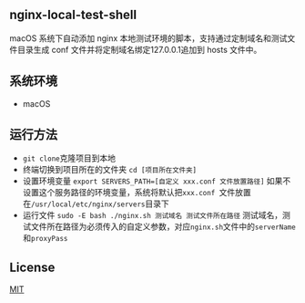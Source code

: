  ## nginx-local-test-shell

 macOS 系统下自动添加 nginx 本地测试环境的脚本，支持通过定制域名和测试文件目录生成 conf 文件并将定制域名绑定127.0.0.1追加到 hosts 文件中。

 ## 系统环境
- macOS

 ## 运行方法
 - `git clone`克隆项目到本地
 - 终端切换到项目所在的文件夹
   `cd [项目所在文件夹]`
 - 设置环境变量
    `export SERVERS_PATH=[自定义 xxx.conf 文件放置路径]`
    如果不设置这个服务路径的环境变量，系统将默认把`xxx.conf `文件放置在`/usr/local/etc/nginx/servers`目录下
 - 运行文件
   `sudo -E bash ./nginx.sh 测试域名 测试文件所在路径`
   测试域名，测试文件所在路径为必须传入的自定义参数，对应`nginx.sh`文件中的`serverName`和`proxyPass`
 ## License
 [MIT](https://github.com/avocadowang/nginx-local-test-shell/blob/master/LICENSE)
